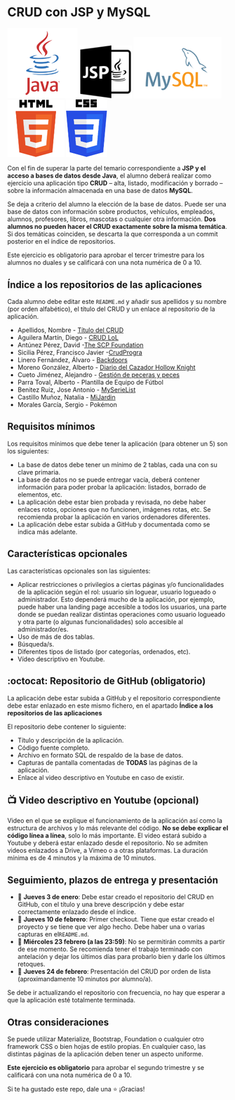 # CRUD con JSP y MySQL

<img width="160px" src="java.svg"> <img width="120px" src="jsp.svg"> <img width="200px" src="mysql.svg"> <img width="130px" src="html.svg">
 <img width="93px" src="css.svg">


Con el fin de superar la parte del temario correspondiente a **JSP y el acceso a bases de datos desde Java**, el alumno deberá realizar como ejercicio una aplicación tipo **CRUD** – alta, listado, modificación y borrado – sobre la información almacenada en una base de datos **MySQL**.

Se deja a criterio del alumno la elección de la base de datos. Puede ser una base de datos con información sobre productos, vehículos, empleados, alumnos, profesores, libros, mascotas o cualquier otra información. **Dos alumnos no pueden hacer el CRUD exactamente sobre la misma temática**. Si dos temáticas coinciden, se descarta la que corresponda a un commit posterior en el índice de repositorios.

Este ejercicio es obligatorio para aprobar el tercer trimestre para los alumnos no duales y se calificará con una nota numérica de 0 a 10.

## Índice a los repositorios de las aplicaciones

Cada alumno debe editar este `README.md` y añadir sus apellidos y su nombre (por orden alfabético), el título del CRUD y un enlace al repositorio de la aplicación.

* Apellidos, Nombre - [Título del CRUD]()
* Aguilera Martín, Diego - [CRUD LoL](https://github.com/DiegoAguileraMartin/lolcrud)
* Antúnez Pérez, David -[The SCP Foundation](https://github.com/DavidAntunezPerez/TheSCPFoundation-CRUD)
* Sicilia Pérez, Francisco Javier -[CrudProgra](https://github.com/FranSiciliaPerez/CrudProgram)
* Linero Fernández, Álvaro - [Backdoors](https://github.com/Alvaroskill/Backdoors-Crud)
* Moreno González, Alberto - [Diario del Cazador Hollow Knight](https://github.com/albertomorenogonzalez/diario-del-cazador-HK)
* Cueto Jiménez, Alejandro - [Gestión de peceras y peces](https://github.com/AleCueto/CreacionPecesYPeceras)
* Parra Toval, Alberto - Plantilla de Equipo de Fútbol
* Benitez Ruiz, Jose Antonio - [MySerieList](https://github.com/JoseAntonioBenitez/MySerieList)
* Castillo Muñoz, Natalia - [MiJardin](https://github.com/mnataliacm/EjercicioCrudMiJardin)
* Morales García, Sergio - Pokémon
      
## Requisitos mínimos

Los requisitos mínimos que debe tener la aplicación (para obtener un 5) son los siguientes:

* La base de datos debe tener un mínimo de 2 tablas, cada una con su clave primaria.
* La base de datos no se puede entregar vacía, deberá contener información para poder probar la aplicación: listados, borrado de elementos, etc.
* La aplicación debe estar bien probada y revisada, no debe haber enlaces rotos, opciones que no funcionen, imágenes rotas, etc. Se recomienda probar la aplicación en varios ordenadores diferentes.
* La aplicación debe estar subida a GitHub y documentada como se indica más adelante.
    
## Características opcionales

Las características opcionales son las siguientes:

* Aplicar restricciones o privilegios a ciertas páginas y/o funcionalidades de la aplicación según el rol: usuario sin loguear, usuario logueado o administrador. Esto dependerá mucho de la aplicación, por ejemplo, puede haber una landing page accesible a todos los usuarios, una parte donde se puedan realizar distintas operaciones como usuario logueado y otra parte (o algunas funcionalidades) solo accesible al administrador/es.
* Uso de más de dos tablas.
* Búsqueda/s.
* Diferentes tipos de listado (por categorías, ordenados, etc).
* Vídeo descriptivo en Youtube.

## :octocat:	Repositorio de GitHub (obligatorio)

La aplicación debe estar subida a GitHub y el repositorio correspondiente debe estar enlazado en este mismo fichero, en el apartado **Índice a los repositorios de las aplicaciones**

El repositorio debe contener lo siguiente:
* Título y descripción de la aplicación.
* Código fuente completo.
* Archivo en formato SQL de respaldo de la base de datos.
* Capturas de pantalla comentadas de **TODAS** las páginas de la aplicación.
* Enlace al video descriptivo en Youtube en caso de existir.

## :tv: Video descriptivo en Youtube (opcional)

Video en el que se explique el funcionamiento de la aplicación así como la estructura de archivos y lo más relevante del código. **No se debe explicar el código línea a línea**, solo lo más importante. El video estará subido a Youtube y deberá estar enlazado desde el repositorio. No se admiten videos enlazados a Drive, a Vimeo o a otras plataformas. La duración mínima es de 4 minutos y la máxima de 10 minutos.

## Seguimiento, plazos de entrega y presentación

* 📆 **Jueves 3 de enero**: Debe estar creado el repositorio del CRUD en GitHub, con el título y una breve descripción y debe estar correctamente enlazado desde el índice.
* 📆 **Jueves 10 de febrero**: Primer checkout. Tiene que estar creado el proyecto y se tiene que ver algo hecho. Debe haber una o varias capturas en el`README.md`.
* 📆 **Miércoles 23 febrero (a las 23:59)**: No se permitirán commits a partir de ese momento. Se recomienda tener el trabajo terminado con antelación y dejar los últimos días para probarlo bien y darle los últimos retoques.
* 📆 **Jueves 24 de febrero**: Presentación del CRUD por orden de lista (aproximandamente 10 minutos por alumno/a).

Se debe ir actualizando el repositorio con frecuencia, no hay que esperar a que la aplicación esté totalmente terminada.

## Otras consideraciones

Se puede utilizar Materialize, Bootstrap, Foundation o cualquier otro framework CSS o bien hojas de estilo propias. En cualquier caso, las distintas páginas de la aplicación deben tener un aspecto uniforme.

**Este ejercicio es obligatorio** para aprobar el segundo trimestre y se calificará con una nota numérica de 0 a 10.

Si te ha gustado este repo, dale una :star: ¡Gracias!
